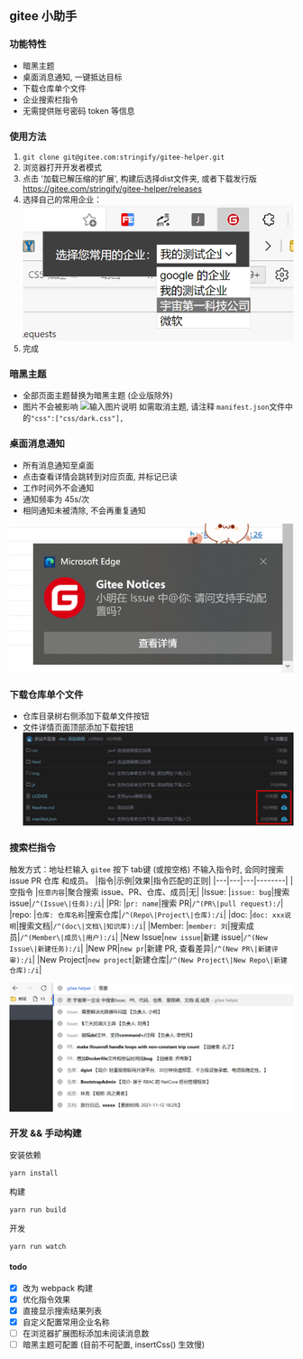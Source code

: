 ## gitee 小助手

### 功能特性
- 暗黑主题
- 桌面消息通知, 一键抵达目标
- 下载仓库单个文件
- 企业搜索栏指令
- 无需提供账号密码 token 等信息
### 使用方法
1. `git clone git@gitee.com:stringify/gitee-helper.git`
2. 浏览器打开开发者模式
3. 点击 '加载已解压缩的扩展', 构建后选择dist文件夹, 或者下载发行版
https://gitee.com/stringify/gitee-helper/releases
4. 选择自己的常用企业：
 ![输入图片说明](example-img/select-enterprises.png)
5. 完成
### 暗黑主题
  - 全部页面主题替换为暗黑主题 (企业版除外)
  - 图片不会被影响
  ![输入图片说明](example-img/VMZD~U\)6LNFXJ1GN%5D47VF4E.jpg)
  如需取消主题, 请注释 `manifest.json`文件中的`"css":["css/dark.css"], `
### 桌面消息通知
 - 所有消息通知至桌面
 - 点击查看详情会跳转到对应页面, 并标记已读
 - 工作时间外不会通知
 - 通知频率为 45s/次
 - 相同通知未被清除, 不会再重复通知

![输入图片说明](example-img/image.png)
### 下载仓库单个文件
- 仓库目录树右侧添加下载单文件按钮
- 文件详情页面顶部添加下载按钮
![输入图片说明](example-img/example-downlaod.png)


### 搜索栏指令
 触发方式：地址栏输入 `gitee` 按下 tab键 (或按空格)
不输入指令时, 会同时搜索 issue PR 仓库 和成员。
|指令|示例|效果|指令匹配的正则|
|---|---|---|--------|
|空指令 |`任意内容`|聚合搜索 issue、PR、仓库、成员|无|
|Issue: |`issue: bug`|搜索 issue|`/^(Issue\|任务):/i`|
|PR: |`pr: name`|搜索 PR|`/^(PR\|pull request):/`|
|repo: |`仓库: 仓库名称`|搜索仓库|`/^(Repo\|Project\|仓库):/i`|
|doc: |`doc: xxx说明`|搜索文档|`/^(doc\|文档\|知识库):/i`|
|Member: |`member: 刘`|搜索成员|`/^(Member\|成员\|用户):/i`|
|New Issue|`new issue`|新建 issue|`/^(New Issue\|新建任务):/i`|
|New PR|`new pr`|新建 PR, 查看差异|`/^(New PR\|新建评审):/i`|
|New Project|`new project`|新建仓库|`/^(New Project\|New Repo\|新建仓库):/i`|


![搜索效果](example-img/search-example.png)

### 开发 && 手动构建

安装依赖
```bash
yarn install
```
构建
```bash
yarn run build
```
开发
```bash
yarn run watch
```
#### todo
 - [x] 改为 webpack 构建
 - [x] 优化指令效果
 - [x] 直接显示搜索结果列表
 - [x] 自定义配置常用企业名称
 - [ ] 在浏览器扩展图标添加未阅读消息数
 - [ ] 暗黑主题可配置 (目前不可配置, insertCss() 生效慢)